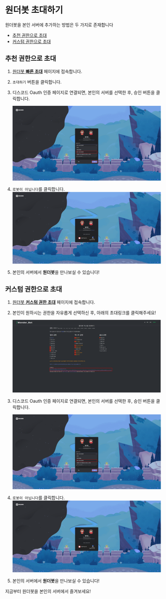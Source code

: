 # 원더봇 초대하기

원더봇을 본인 서버에 추가하는 방법은 두 가지로 존재합니다

  - [추천 권한으로 초대](#%ec%b6%94%ec%b2%9c-%ea%b6%8c%ed%95%9c%ec%9c%bc%eb%a1%9c-%ec%b4%88%eb%8c%80)
  - [커스텀 권한으로 초대](#%ec%bb%a4%ec%8a%a4%ed%85%80-%ea%b6%8c%ed%95%9c%ec%9c%bc%eb%a1%9c-%ec%b4%88%eb%8c%80)

## 추천 권한으로 초대

1. [원더봇 **빠른 초대**](http://wonderbot.xyz/invite/ez.html) 페이지에 접속합니다.

2. `초대하기` 버튼을 클릭합니다.

3. 디스코드 Oauth 인증 페이지로 연결되면, 본인의 서버를 선택한 후, 승인 버튼을 클릭합니다.

   ![Step3](./images/invite1-step3.png)

4. `로봇이 아닙니다`를 클릭합니다.
   ![Step4](./images/invite1-step4.png)

5. 본인의 서버에서 **원더봇**을 만나보실 수 있습니다!

## 커스텀 권한으로 초대

1. [원더봇 **커스텀 권한 초대**](https://wonderbot.xyz/invite) 페이지에 접속합니다.

2. 본인이 원하시는 권한을 자유롭게 선택하신 후, 아래의 초대링크를 클릭해주세요!

   ![Step4](./images/invite2-step2.png)

3. 디스코드 Oauth 인증 페이지로 연결되면, 본인의 서버를 선택한 후, 승인 버튼을 클릭합니다.

   ![Step3](./images/invite1-step3.png)

4. `로봇이 아닙니다`를 클릭합니다.
   ![Step4](./images/invite1-step4.png)

5. 본인의 서버에서 **원더봇**을 만나보실 수 있습니다!

지금부터 원더봇을 본인의 서버에서 즐겨보세요!